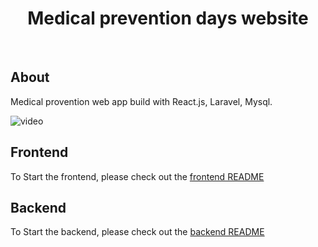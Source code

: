 <h1 align="center">Medical prevention days website</h1>


<br/>

## About

Medical provention  web app build with React.js, Laravel, Mysql.

<img src="./medical-prevention.gif" alt="video">

## Frontend

To Start the frontend, please check out the [frontend README](/frontend/README.md)


## Backend

To Start the backend, please check out the [backend README](/backend/README.md)
